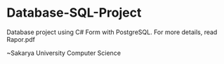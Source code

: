 # Database-SQL-Project

Database project using C# Form with PostgreSQL.
For more details, read Rapor.pdf

~Sakarya University Computer Science
